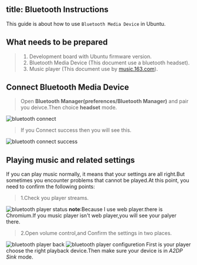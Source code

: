 title: Bluetooth Instructions
---

This guide is about how to use  `Bluetooth Media Device`  in Ubuntu.
## What needs to be prepared

>1. Development board with Ubuntu firmware version.
>2. Bluetooth Media Device (This document use a bluetooth headset).
>3. Music player (This document use by [music.163.com](https://music.163.com/)).

## Connect Bluetooth Media Device

>Open **Bluetooth Manager(preferences/Bluetooth Manager)** and pair you deivce.Then choice **headset** mode.

![bluetooth connect](/linux/images/vim1/bluetooth_connect.png) 

>If you Connect success then you will see this.

![bluetooth connect success](/linux/images/vim1/bluetooth_connect_success.png) 

## Playing music and related settings

If you can play music normally, it means that your settings are all right.But sometimes you encounter problems that cannot be played.At this point, you need to confirm the following points:

>1.Check you player streams.

![bluetooth player status](/linux/images/vim1/bluetooth_player_status.png) 
**note**:Because I use web player.there is Chromium.If you music player isn't web player,you will see your palyer there.
>2.Open volume control,and Confirm the settings in two places. 

![bluetooth player back](/linux/images/vim1/bluetooth_player_back.png) ![bluetooth player configuretion](/linux/images/vim1/bluetooth_player_configuretion.png) 
First is your player choose the right playback device.Then make sure your device is in *A2DP Sink* mode.
